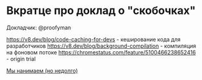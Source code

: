 # Вкратце про доклад о "скобочках"

Докладчик: @proofyman

https://v8.dev/blog/code-caching-for-devs - кеширование кода для разработчиков
https://v8.dev/blog/background-compilation - компиляция на фоновом потоке
https://chromestatus.com/feature/5100466238652416 - origin trial 

[Мы нанимаем (но недолго)](https://yandex.ru/jobs/vacancies/разработчик-в-команду-скорости-поисковых-интерфейсов-20816)
